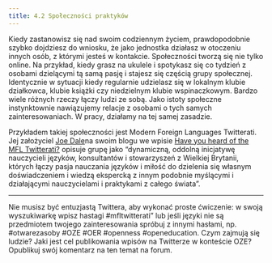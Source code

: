 ```yaml
---
title: 4.2 Społeczności praktyków
---
```


Kiedy zastanowisz się nad swoim codziennym życiem, prawdopodobnie szybko dojdziesz do wniosku, że jako jednostka działasz w otoczeniu innych osób, z którymi jesteś w kontakcie. Społeczności tworzą się nie tylko online.  Na przykład, kiedy grasz na ukulele i spotykasz się co tydzień z osobami dzielącymi tą samą pasję i stajesz się częścią grupy społecznej. Identycznie w sytuacji kiedy regularnie udzielasz się w lokalnym klubie działkowca, klubie książki czy niedzielnym klubie wspinaczkowym. Bardzo wiele różnych rzeczy łączy ludzi ze sobą. Jako istoty społeczne instynktownie nawiązujemy relacje z osobami o tych samych zainteresowaniach. W pracy, działamy na tej samej zasadzie. 

Przykładem takiej społeczności jest Modern Foreign Languages Twitterati. Jej założyciel [Joe Dale][1]na swoim blogu we wpisie [Have you heard of the MFL Twitterati?][2] opisuje grupę jako “dynamiczną, oddolną inicjatywę nauczycieli języków, konsultantów i stowarzyszeń z Wielkiej Brytanii, których łączy pasja nauczania języków i miłość do dzielenia się własnym doświadczeniem i wiedzą ekspercką z innym podobnie myślącymi i działającymi nauczycielami i praktykami z całego świata”.

----------


Nie musisz być entuzjastą Twittera, aby wykonać proste ćwiczenie: w swoją wyszukiwarkę wpisz hastagi #mfltwitterati” lub jeśli języki nie są przedmiotem twojego zainteresowania spróbuj z innymi hasłami, np. #otwarezasoby #OZE #OER #openness #openeducation. Czym zajmują się ludzie? Jaki jest cel publikowania wpisów na Twitterze w konteście OZE? Opublikuj swój komentarz na ten temat na forum. 



  [1]: https://twitter.com/joedale
  [2]: http://networkforlanguageslondon.org.uk/blog/have-you-heard-of-the-mfl-twitterati/

